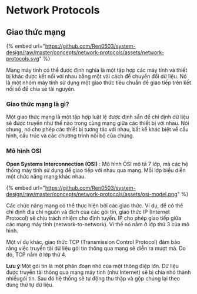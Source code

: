 # Network Protocols

## Giao thức mạng

{% embed url="https://github.com/Ren0503/system-design/raw/master/concepts/network-protocols/assets/network-protocols.svg" %}

Mạng máy tính có thể được định nghĩa là một tập hợp các máy tính và thiết bị khác được kết nối với nhau bằng một vài cách để chuyển đổi dữ liệu. Nó là một nhóm máy tính sử dụng một giao thức tiêu chuẩn để giao tiếp trên kết nối số để chia sẻ tài nguyên.

### Giao thức mạng là gì?

Một giao thức mạng là một tập hợp luật lệ được định sẵn để chỉ định dữ liệu sẽ được truyền như thế nào trong cùng mạng giữa các thiết bị với nhau. Nói chung, nó cho phép các thiết bị tương tác với nhau, bất kể khác biệt về cấu hình, cấu trúc và các chương trình nội bộ của chúng.

### Mô hình OSI

**Open Systems Interconnection (OSI)** : Mô hình OSI mô tả 7 lớp, mà các hệ thống máy tính sử dụng để giao tiếp với nhau qua mạng. Mỗi lớp biểu diễn một chức năng mạng khác nhau.

{% embed url="https://github.com/Ren0503/system-design/raw/master/concepts/network-protocols/assets/osi-model.png" %}

Các chức năng mạng có thể thực hiện bởi các giao thức. Ví dụ, để có thể chỉ định địa chỉ nguồn và đích của các gói tin, giao thức IP (Internet Protocol) sẽ chịu trách nhiệm cho định tuyến. IP cho phép giao tiếp giữa các mạng máy tính (network-to-network). Vì thế nó nằm ở lớp thứ 3 của mô hình.

Một ví dụ khác, giao thức TCP (Transmission Control Protocol) đảm bảo rằng việc truyền tải dữ liệu gói tin thông qua mạng sẽ diễn ra mượt mà. Do đó, TCP nằm ở lớp thứ 4.

**Lưu ý**:Một gói tin là một phân đoạn nhỏ của một thông điệp lớn. Dữ liệu được truyền tải thông qua mạng máy tính (như Internet) sẽ bị chia nhỏ thành nhiềugói tin. Sau đó hệ thống sẽ tự động thu thập và gộp chúng lại theo đúng thứ tự dữ liệu.
